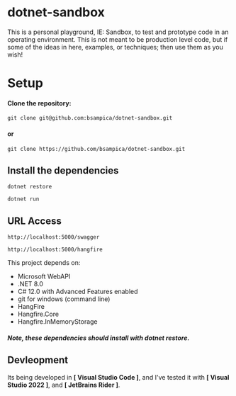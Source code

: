 # dotnet-sandbox

This is a personal playground, IE: Sandbox, to test and prototype code in an operating environment.  This is not meant to be production level code, but if some of the ideas in here, examples, or techniques; then use them as you wish!  

# Setup
#### Clone the repository:
``` 
git clone git@github.com:bsampica/dotnet-sandbox.git     
```
#### or
``` 
git clone https://github.com/bsampica/dotnet-sandbox.git
``` 

## Install the dependencies

``` 
dotnet restore
```

``` 
dotnet run
```

## URL Access
```
http://localhost:5000/swagger
```
```
http://localhost:5000/hangfire
```


This project depends on:
- Microsoft WebAPI
- .NET 8.0
- C# 12.0 with Advanced Features enabled
- git for windows (command line)
- HangFire
- Hangfire.Core
- Hangfire.InMemoryStorage

##### Note, these dependencies should install with dotnet restore.

## Devleopment
Its being developed in **[ Visual Studio Code ]**, and I've tested it with **[ Visual Studio 2022 ]**, and **[ JetBrains Rider ]**.

